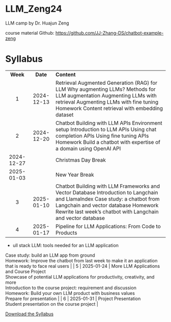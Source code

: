 # LLM_Zeng24
LLM camp by Dr. Huajun Zeng

course material Github: https://github.com/JJ-Zhang-DS/chatbot-example-zeng

# Syllabus


| |  |  |
| :---: | :---: | ----- |
| **Week** | **Date** | **Content** |
| 1 | 2024-12-13 | Retrieval Augmented Generation (RAG) for LLM Why augmenting LLMs? Methods for LLM augmentation Augmenting LLMs with retrieval Augmenting LLMs with fine tuning Homework Content retrieval with embedding dataset |
| 2 | 2024-12-20 | Chatbot Building with LLM APIs Environment setup Introduction to LLM APIs Using chat completion APIs Using fine tuning APIs Homework Build a chatbot with expertise of a domain using OpenAI API |
| 2024-12-27 |  | Christmas Day Break |
| 2025-01-03 |  | New Year Break |
| 3 | 2025-01-10 | Chatbot Building with LLM Frameworks and Vector Database Introduction to Langchain and LlamaIndex Case study: a chatbot from Langchain and vector database Homework Rewrite last week’s chatbot with Langchain and vector database |
| 4 | 2025-01-17 | Pipeline for LLM Applications: From Code to Products  

- ull stack LLM: tools needed for an LLM application
  
Case study: build an LLM app from ground  
Homework: Improve the chatbot from last week to make it an application that is ready to face real users |
| 5 | 2025-01-24 | More LLM Applications and Course Project  
Showcase of potential LLM applications for productivity, creativity, and more  
Introduction to the course project: requirement and discussion  
Homework: Build your own LLM product with business values  
Prepare for presentation |
| 6 | 2025-01-31 | Project Presentation  
Student presentation on the course project |


[Download the Syllabus](./files/Syllabus.pdf)

